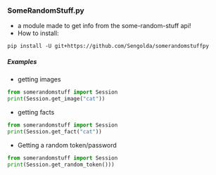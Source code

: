 ### SomeRandomStuff.py
- a module made to get info from the some-random-stuff api!
- How to install:
```
pip install -U git+https://github.com/Sengolda/somerandomstuffpy
```
##### Examples
- getting images
```py
from somerandomstuff import Session
print(Session.get_image("cat"))
```
- getting facts
```py
from somerandomstuff import Session
print(Session.get_fact("cat"))
```
- Getting a random token/password
```py
from somerandomstuff import Session
print(Session.get_random_token()))
```
